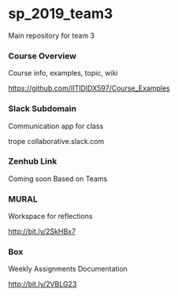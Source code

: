 # sp_2019_team3
Main repository for team 3

### Course Overview
Course info, examples, topic, wiki

https://github.com/IITIDIDX597/Course_Examples

### Slack Subdomain
Communication app for class

trope collaborative.slack.com

### Zenhub Link
Coming soon Based on Teams

### MURAL
Workspace for reflections

http://bit.ly/2SkHBx7

### Box
Weekly Assignments Documentation

http://bit.ly/2VBLG23
